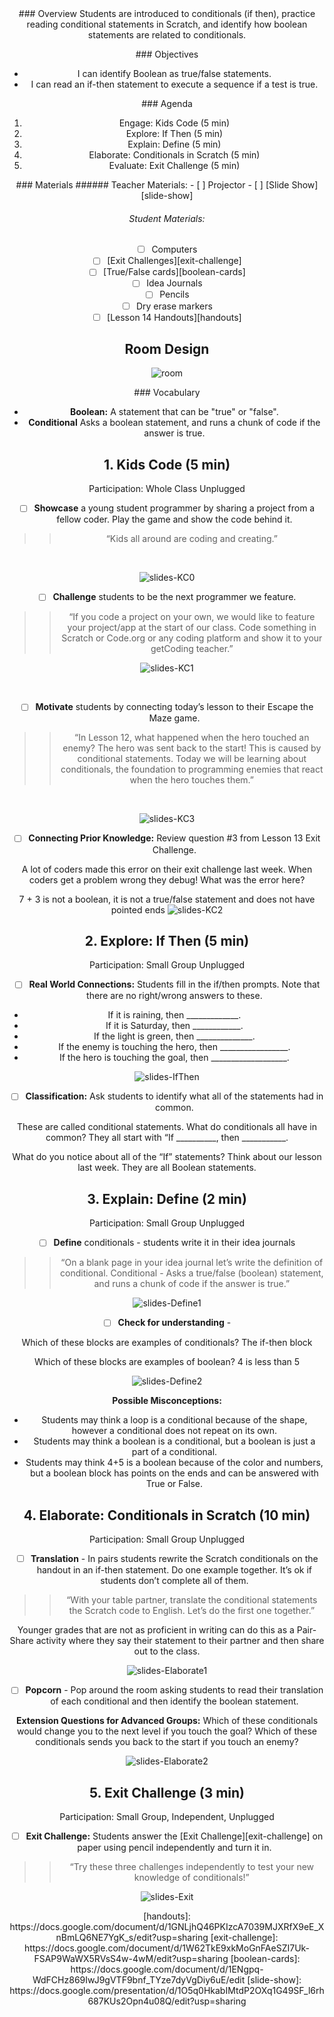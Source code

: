 <header class='header' title='Read Conditionals 1' subtitle='Lesson 14'/>

<notable>
<iconp src='/icons/activity.png'>### Overview</iconp>
Students are introduced to conditionals (if then), practice reading conditional statements in Scratch, and identify how boolean statements are related to conditionals.

<iconp src='/icons/objectives.png'>### Objectives</iconp>
- I can identify Boolean as true/false statements.
- I can read an if-then statement to execute a sequence if a test is true.

<iconp src='/icons/agenda.png'>### Agenda</iconp>
1. Engage: Kids Code (5 min)
1. Explore: If Then (5 min)
1. Explain: Define (5 min)
1. Elaborate: Conditionals in Scratch (5 min)
1. Evaluate: Exit Challenge (5 min)

<note>
<iconp src='/icons/materials.png'>### Materials</iconp>
###### Teacher Materials:
- [ ] Projector
- [ ] [Slide Show][slide-show]

###### Student Materials:
- [ ] Computers
- [ ] [Exit Challenges][exit-challenge]
- [ ] [True/False cards][boolean-cards]
- [ ] Idea Journals
- [ ] Pencils
- [ ] Dry erase markers
- [ ] [Lesson 14 Handouts][handouts]

</note>

## Room Design
![room](./images/desk-setup_split-classroom_notiles.png)
<note>

<iconp src='/icons/vocab.png'>### Vocabulary</iconp>

- **Boolean:** A statement that can be "true" or "false".
- **Conditional** Asks a boolean statement, and runs a chunk of code if the answer is true.

</note>
<pagebreak/>

## 1. Kids Code (5 min)
Participation: Whole Class Unplugged

- [ ] **Showcase** a young student programmer by sharing a project from a fellow coder. Play the game and show the code behind it.

> > “Kids all around are coding and creating.”

<br/>

<note>![slides-KC0](./images/slides-KC0.png)
</note>

- [ ] **Challenge** students to be the next programmer we feature.

> > “If you code a project on your own, we would like to feature your project/app at the start of our class. Code something in Scratch or Code.org or any coding platform and show it to your getCoding teacher.”

<note>![slides-KC1](./images/slides-KC1.png)
</note>

<br/>

- [ ] **Motivate** students by connecting today’s lesson to their Escape the Maze game.

> > “In Lesson 12, what happened when the hero touched an enemy? The hero was sent back to the start! This is caused by conditional statements. Today we will be learning about conditionals, the foundation to programming enemies that react when the hero touches them.”

<br/>

<note>![slides-KC3](./images/slides-KC3.png)
</note>

- [ ] **Connecting Prior Knowledge:** Review question #3 from Lesson 13 Exit Challenge.

<iconp type="question"> A lot of coders made this error on their exit challenge last week. When coders get a problem wrong they debug! What was the error here?</iconp>

<iconp type="answer">7 + 3 is not a boolean, it is not a true/false statement and does not have pointed ends</iconp>
<note>![slides-KC2](./images/slides-KC2.png)
</note>

<pagebreak/>

## 2. Explore: If Then (5 min)
Participation: Small Group Unplugged

- [ ] **Real World Connections:** Students fill in the if/then prompts. Note that there are no right/wrong answers to these.

- If it is raining, then _____________.
- If it is Saturday, then ____________.
- If the light is green, then ______________.
- If the enemy is touching the hero, then _________________.
- If the hero is touching the goal, then ___________________.

<note>![slides-IfThen](./images/slides-IfThen.png)
</note>

- [ ] **Classification:** Ask students to identify what all of the statements had in common.

<iconp type="question">These are called conditional statements. What do conditionals all have in common? </iconp>
<iconp type="answer">They all start with “If __________, then ___________.</iconp>

<iconp type="question">What do you notice about all of the “If” statements? Think about our lesson last week. </iconp>
<iconp type="answer">They are all Boolean statements. </iconp>


## 3. Explain: Define (2 min)
Participation: Small Group Unplugged

- [ ] **Define** conditionals - students write it in their idea journals
> > “On a blank page in your idea journal let’s write the definition of conditional. Conditional - Asks a true/false (boolean) statement, and runs a chunk of code if the answer is true.”

<note>![slides-Define1](./images/slides-Define1.png)
</note>

- [ ] **Check for understanding** -

<iconp type="question"> Which of these blocks are examples of conditionals? </iconp>
<iconp type="answer">The if-then block</iconp>

<iconp type="question"> Which of these blocks are examples of boolean? </iconp>
<iconp type="answer"> 4 is less than 5 </iconp>

<note>![slides-Define2](./images/slides-Define2.png)
</note>

**Possible Misconceptions:**
- Students may think a loop is a conditional because of the shape, however a conditional does not repeat on its own.
- Students may think a boolean is a conditional, but a boolean is just a part of a conditional.
- Students may think 4+5 is a boolean because of the color and numbers, but a boolean block has points on the ends and can be answered with True or False.

## 4. Elaborate: Conditionals in Scratch (10 min)
Participation: Small Group Unplugged

- [ ] **Translation** - In pairs students rewrite the Scratch conditionals on the handout in an if-then statement. Do one example together. It’s ok if students don’t complete all of them.

> > “With your table partner, translate the conditional statements the Scratch code to English. Let’s do the first one together.”

<note type="tip">Younger grades that are not as proficient in writing can do this as a Pair-Share activity where they say their statement to their partner and then share out to the class.

![slides-Elaborate1](./images/slides-Elaborate1.png)
</note>

- [ ] **Popcorn** - Pop around the room asking students to read their translation of each conditional and then identify the boolean statement.

**Extension Questions for Advanced Groups:**
<iconp type="question">Which of these conditionals would change you to the next level if you touch the goal? </iconp>
<iconp type="question">Which of these conditionals sends you back to the start if you touch an enemy?</iconp>

<note>![slides-Elaborate2](./images/slides-Elaborate2.png)
</note>

## 5. Exit Challenge (3 min)
Participation: Small Group, Independent, Unplugged

- [ ] **Exit Challenge:** Students answer the [Exit Challenge][exit-challenge] on paper using pencil independently and turn it in.

> > “Try these three challenges independently to test your new knowledge of conditionals!”

<note>![slides-Exit](./images/slides-Exit.png)
</note>

</notable>
[handouts]: https://docs.google.com/document/d/1GNLjhQ46PKIzcA7039MJXRfX9eE_XnBmLQ6NE7YgK_s/edit?usp=sharing
[exit-challenge]: https://docs.google.com/document/d/1W62TkE9xkMoGnFAeSZI7Uk-FSAP9WaWX5RVsS4w-4wM/edit?usp=sharing
[boolean-cards]: https://docs.google.com/document/d/1ENgpq-WdFCHz869IwJ9gVTF9bnf_TYze7dyVgDiy6uE/edit
[slide-show]: https://docs.google.com/presentation/d/1O5q0HkabIMtdP2OXq1G49SF_l6rh687KUs2Opn4u08Q/edit?usp=sharing
